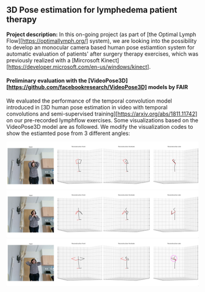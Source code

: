 ## 3D Pose estimation for lymphedema patient therapy

**Project description:** In this on-going project (as part of [the Optimal Lymph Flow][https://optimallymph.org/] system), we are looking into the possibility to develop an monocular camera based human pose estiamtion system for automatic evaluation of patients' after surgery therapy exercises, which was previously realized with a [Mircrosoft Kinect][https://developer.microsoft.com/en-us/windows/kinect].

#### Preliminary evaluation with the [VideoPose3D][https://github.com/facebookresearch/VideoPose3D] models by FAIR

We evaluated the performance of the temporal convolution model introduced in [3D human pose estimation in video with temporal convolutions and semi-supervised training][https://arxiv.org/abs/1811.11742] on our pre-recorded lymphflow exercises. Some visualizations based on the VideoPose3D model are as followed. We modify the visualization codes to show the estiamted pose from 3 different angles:

<img src="images/3D-pose.png?raw=true"/>

<img src="images/3D-pose2.png?raw=true"/>

<img src="images/3D-pose3.png?raw=true"/>